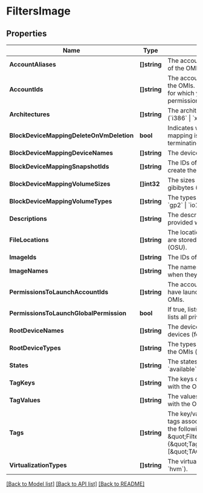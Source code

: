 # FiltersImage

## Properties

Name | Type | Description | Notes
------------ | ------------- | ------------- | -------------
**AccountAliases** | **[]string** | The account aliases of the owners of the OMIs. | [optional] 
**AccountIds** | **[]string** | The account IDs of the owners of the OMIs. By default, all the OMIs for which you have launch permissions are described. | [optional] 
**Architectures** | **[]string** | The architectures of the OMIs (&#x60;i386&#x60; \\| &#x60;x86_64&#x60;). | [optional] 
**BlockDeviceMappingDeleteOnVmDeletion** | **bool** | Indicates whether the block device mapping is deleted when terminating the VM. | [optional] 
**BlockDeviceMappingDeviceNames** | **[]string** | The device names for the volumes. | [optional] 
**BlockDeviceMappingSnapshotIds** | **[]string** | The IDs of the snapshots used to create the volumes. | [optional] 
**BlockDeviceMappingVolumeSizes** | **[]int32** | The sizes of the volumes, in gibibytes (GiB). | [optional] 
**BlockDeviceMappingVolumeTypes** | **[]string** | The types of volumes (&#x60;standard&#x60; \\| &#x60;gp2&#x60; \\| &#x60;io1&#x60;). | [optional] 
**Descriptions** | **[]string** | The descriptions of the OMIs, provided when they were created. | [optional] 
**FileLocations** | **[]string** | The locations where the OMI files are stored on Object Storage Unit (OSU). | [optional] 
**ImageIds** | **[]string** | The IDs of the OMIs. | [optional] 
**ImageNames** | **[]string** | The names of the OMIs, provided when they were created. | [optional] 
**PermissionsToLaunchAccountIds** | **[]string** | The account IDs of the users who have launch permissions for the OMIs. | [optional] 
**PermissionsToLaunchGlobalPermission** | **bool** | If true, lists all public OMIs. If false, lists all private OMIs. | [optional] 
**RootDeviceNames** | **[]string** | The device names of the root devices (for example, &#x60;/dev/sda1&#x60;). | [optional] 
**RootDeviceTypes** | **[]string** | The types of root device used by the OMIs (always &#x60;bsu&#x60;). | [optional] 
**States** | **[]string** | The states of the OMIs (&#x60;pending&#x60; \\| &#x60;available&#x60; \\| &#x60;failed&#x60;). | [optional] 
**TagKeys** | **[]string** | The keys of the tags associated with the OMIs. | [optional] 
**TagValues** | **[]string** | The values of the tags associated with the OMIs. | [optional] 
**Tags** | **[]string** | The key/value combination of the tags associated with the OMIs, in the following format: \&quot;Filters\&quot;:{\&quot;Tags\&quot;:[\&quot;TAGKEY&#x3D;TAGVALUE\&quot;]}. | [optional] 
**VirtualizationTypes** | **[]string** | The virtualization types (always &#x60;hvm&#x60;). | [optional] 

[[Back to Model list]](../README.md#documentation-for-models) [[Back to API list]](../README.md#documentation-for-api-endpoints) [[Back to README]](../README.md)



